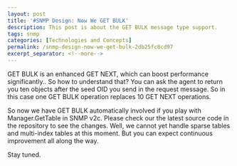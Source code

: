 ```yaml
---
layout: post
title: '#SNMP Design: Now We GET BULK'
description: This post is about the GET BULK message type support.
tags: snmp
categories: [Technologies and Concepts]
permalink: /snmp-design-now-we-get-bulk-2db25fc8cd97
excerpt_separator: <!--more-->
---
```

GET BULK is an enhanced GET NEXT, which can boost performance significantly.. So how to understand that? You can ask the agent to return you ten objects after the seed OID you send in the request message. So in this case one GET BULK operation replaces 10 GET NEXT operations.

So now we have GET BULK automatically involved if you play with Manager.GetTable in SNMP v2c. Please check our the latest source code in the repository to see the changes. Well, we cannot yet handle sparse tables and multi-index tables at this moment. But you can expect continuous improvement all along the way.

Stay tuned.
<!--more-->